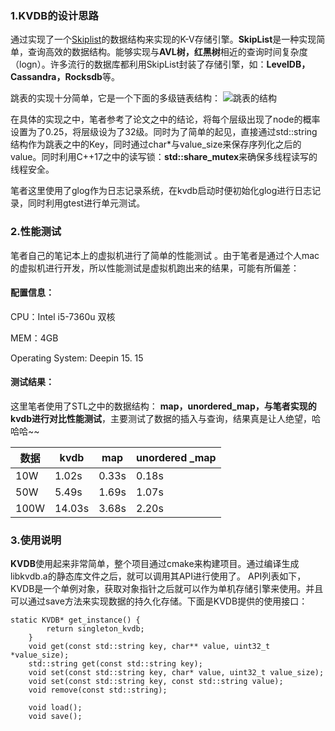 ### 1.KVDB的设计思路
通过实现了一个[Skiplist](https://en.wikipedia.org/wiki/Skip_list)的数据结构来实现的K-V存储引擎。**SkipList**是一种实现简单，查询高效的数据结构。能够实现与**AVL树，红黑树**相近的查询时间复杂度（logn）。许多流行的数据库都利用SkipList封装了存储引擎，如：**LevelDB，Cassandra，Rocksdb**等。

跳表的实现十分简单，它是一个下面的多级链表结构：
![跳表的结构](https://upload-images.jianshu.io/upload_images/8552201-35bd4ca1104c15c1.png?imageMogr2/auto-orient/strip%7CimageView2/2/w/1240)

在具体的实现之中，笔者参考了论文之中的结论，将每个层级出现了node的概率设置为了0.25，将层级设为了32级。同时为了简单的起见，直接通过std::string结构作为跳表之中的Key，同时通过char\*与value_size来保存序列化之后的value。同时利用C++17之中的读写锁：**std::share_mutex**来确保多线程读写的线程安全。

笔者这里使用了glog作为日志记录系统，在kvdb启动时便初始化glog进行日志记录，同时利用gtest进行单元测试。

### 2.性能测试
笔者自己的笔记本上的虚拟机进行了简单的性能测试 。由于笔者是通过个人mac的虚拟机进行开发，所以性能测试是虚拟机跑出来的结果，可能有所偏差：
#### 配置信息：
CPU：Intel i5-7360u 双核

MEM：4GB

Operating System: Deepin 15. 15
#### 测试结果：
这里笔者使用了STL之中的数据结构： **map，unordered_map，与笔者实现的kvdb进行对比性能测试**，主要测试了数据的插入与查询，结果真是让人绝望，哈哈哈~~

|  数据   | kvdb | map | unordered _map |
|  ------  | ------ | ------ | ------ |
|  10W   | 1.02s | 0.33s | 0.18s |
|  50W | 5.49s | 1.69s | 1.07s |
|  100W | 14.03s | 3.68s | 2.20s |

### 3.使用说明
**KVDB**使用起来非常简单，整个项目通过cmake来构建项目。通过编译生成libkvdb.a的静态库文件之后，就可以调用其API进行使用了。
API列表如下，KVDB是一个单例对象，获取对象指针之后就可以作为单机存储引擎来使用。并且可以通过save方法来实现数据的持久化存储。下面是KVDB提供的使用接口：
```
static KVDB* get_instance() {
        return singleton_kvdb;
    }
    void get(const std::string key, char** value, uint32_t *value_size);
    std::string get(const std::string key);
    void set(const std::string key, char* value, uint32_t value_size);
    void set(const std::string key, const std::string value);
    void remove(const std::string);

    void load();
    void save();
```
